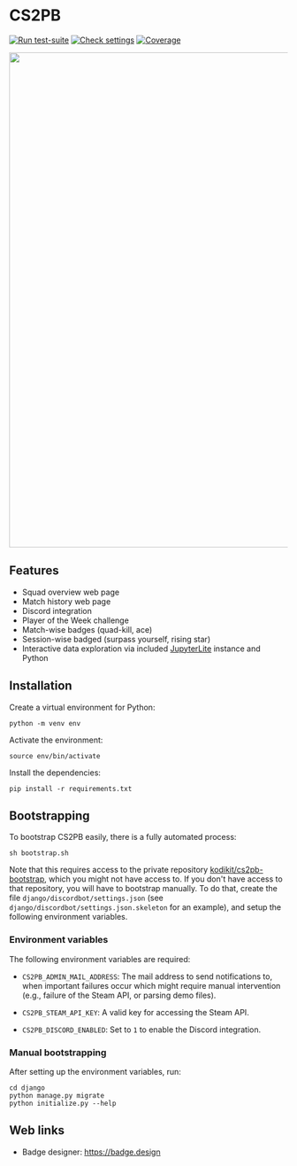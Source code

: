 # CS2PB

[![Run test-suite](https://github.com/kodikit/cs2pb/actions/workflows/django-tests.yaml/badge.svg)](https://github.com/kodikit/cs2pb/actions/workflows/django-tests.yaml)
[![Check settings](https://github.com/kodikit/cs2pb/actions/workflows/check-settings.yaml/badge.svg)](https://github.com/kodikit/cs2pb/actions/workflows/check-settings.yaml)
[![Coverage](https://img.shields.io/endpoint?url=https://gist.githubusercontent.com/kostrykin/48d2e30f4e914519ccb60090cf2ee742/raw/cs2pb.json)](https://github.com/kodikit/cs2pb/actions/workflows/django-tests.yaml)

<img width="894" src="https://github.com/user-attachments/assets/b25b17c1-6636-4a01-9f52-4c761c2a033f">

## Features

- Squad overview web page
- Match history web page
- Discord integration
- Player of the Week challenge
- Match-wise badges (quad-kill, ace)
- Session-wise badged (surpass yourself, rising star)
- Interactive data exploration via included [JupyterLite](https://github.com/jupyterlite) instance and Python

## Installation

Create a virtual environment for Python:
```
python -m venv env
```

Activate the environment:
```
source env/bin/activate
```

Install the dependencies:
```
pip install -r requirements.txt
```

## Bootstrapping

To bootstrap CS2PB easily, there is a fully automated process:
```
sh bootstrap.sh
```
Note that this requires access to the private repository [kodikit/cs2pb-bootstrap](https://github.com/kodikit/cs2pb-bootstrap), which you might not have access to. If you don't have access to that repository, you will have to bootstrap manually. To do that, create the file `django/discordbot/settings.json` (see `django/discordbot/settings.json.skeleton` for an example), and setup the following environment variables.

### Environment variables

The following environment variables are required:

- `CS2PB_ADMIN_MAIL_ADDRESS`: The mail address to send notifications to, when important failures occur which might require manual intervention (e.g., failure of the Steam API, or parsing demo files).

- `CS2PB_STEAM_API_KEY`: A valid key for accessing the Steam API.

- `CS2PB_DISCORD_ENABLED`: Set to `1` to enable the Discord integration.

### Manual bootstrapping

After setting up the environment variables, run:
```
cd django
python manage.py migrate
python initialize.py --help
```

## Web links

- Badge designer: <https://badge.design>
